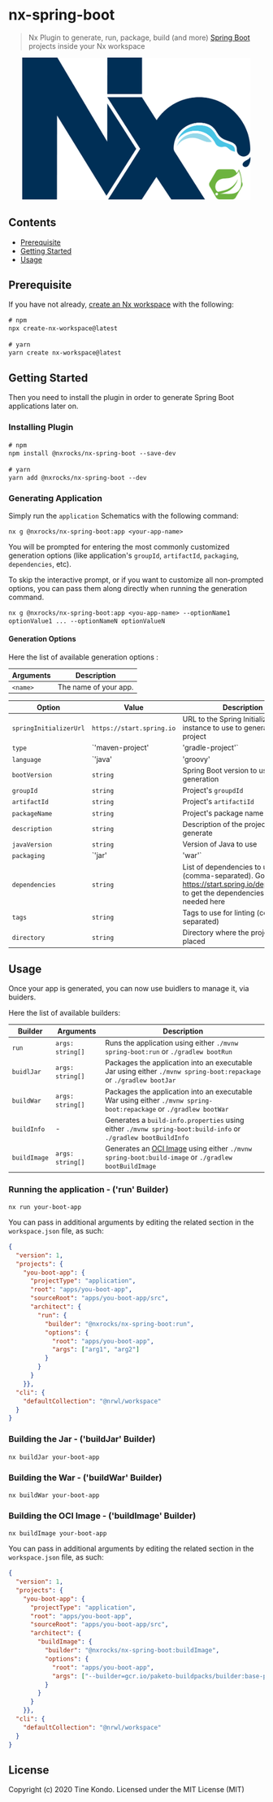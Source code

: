 # nx-spring-boot

> Nx Plugin to generate, run, package, build (and more) [Spring Boot](https://spring.io/projects/spring-boot) projects inside your Nx workspace

<p align="center"><img src="https://raw.githubusercontent.com/tinesoft/nxrocks/master/images/nx-spring-boot.png" width="450"></p>

## Contents

- [Prerequisite](#prerequisite)
- [Getting Started](#getting-started)
- [Usage](#usage)

## Prerequisite

If you have not already, [create an Nx workspace](https://github.com/nrwl/nx#creating-an-nx-workspace) with the following:

```
# npm
npx create-nx-workspace@latest

# yarn
yarn create nx-workspace@latest
```

## Getting Started

Then you need to install the plugin in order to generate Spring Boot applications later on.

### Installing Plugin

```
# npm
npm install @nxrocks/nx-spring-boot --save-dev

# yarn
yarn add @nxrocks/nx-spring-boot --dev
```

### Generating Application

Simply run the `application` Schematics with the following command:

```
nx g @nxrocks/nx-spring-boot:app <your-app-name>
```

You will be prompted for entering the most commonly customized generation options (like application's `groupId`, `artifactId`, `packaging`, `dependencies`, etc).

To skip the interactive prompt, or if you want to customize all non-prompted options, you can pass them along directly when running the generation command.

```
nx g @nxrocks/nx-spring-boot:app <you-app-name> --optionName1 optionValue1 ... --optionNameN optionValueN
```

#### Generation Options

Here the list of available generation options :

| Arguments | Description           |
| --------- | --------------------- |
| `<name>`  | The name of your app. |

Option                 | Value | Description
---------------------- | ----- | ------------
`springInitializerUrl` | `https://start.spring.io`            | URL to the Spring Initializer instance to use to generate the project
`type`                 | `'maven-project' | 'gradle-project'` | Type of build system to use
`language`             | `'java' | 'groovy' | 'kotlin' `      | Language to use to generate the project
`bootVersion`          | `string` | Spring Boot version to use for the generation
`groupId`              | `string` | Project's `groupdId`
`artifactId`           | `string` | Project's `artifactiId`
`packageName`          | `string` | Project's package name
`description`          | `string` | Description of the project to generate
`javaVersion`          | `string` | Version of Java to use
`packaging`            | `'jar' | 'war'` | Packaging to use to build application artifact
`dependencies`         | `string` | List of dependencies to use (comma-separated). Go to https://start.spring.io/dependencies to get the dependencies' ids needed here
`tags`                 | `string` | Tags to use for linting (comma-separated)
`directory`            | `string` | Directory where the project is placed

## Usage

Once your app is generated, you can now use buidlers to manage it, via buiders.

Here the list of available builders:

| Builder        | Arguments        | Description                                |
| -------------- | ---------------- | ------------------------------------------ |
| `run`          | `args: string[]` | Runs the application using either `./mvnw spring-boot:run` or `./gradlew bootRun` |
| `buidlJar`     | `args: string[]` | Packages the application into an executable Jar using either `./mvnw spring-boot:repackage` or `./gradlew bootJar` |
| `buildWar`     | `args: string[]` | Packages the application into an executable War using either `./mvnw spring-boot:repackage` or `./gradlew bootWar` |
| `buildInfo`    |         -        | Generates a `build-info.properties` using either `./mvnw spring-boot:build-info` or `./gradlew bootBuildInfo` |
| `buildImage`   | `args: string[]` | Generates an [OCI Image](https://github.com/opencontainers/image-spec) using either `./mvnw spring-boot:build-image` or `./gradlew bootBuildImage` |

### Running the application - ('run' Builder)

```
nx run your-boot-app
```

You can pass in additional arguments by editing the related section in the `workspace.json` file, as such:
```json
{
  "version": 1,
  "projects": {
    "you-boot-app": {
      "projectType": "application",
      "root": "apps/you-boot-app",
      "sourceRoot": "apps/you-boot-app/src",
      "architect": {
        "run": {
          "builder": "@nxrocks/nx-spring-boot:run",
          "options": {
            "root": "apps/you-boot-app",
            "args": ["arg1", "arg2"]
          }
        }
      }
    }},
  "cli": {
    "defaultCollection": "@nrwl/workspace"
  }
}
```

### Building the Jar -  ('buildJar' Builder)

```
nx buildJar your-boot-app
```

### Building the War -  ('buildWar' Builder)

```
nx buildWar your-boot-app
```

### Building the OCI Image -  ('buildImage' Builder)

```
nx buildImage your-boot-app
```
You can pass in additional arguments by editing the related section in the `workspace.json` file, as such:
```json
{
  "version": 1,
  "projects": {
    "you-boot-app": {
      "projectType": "application",
      "root": "apps/you-boot-app",
      "sourceRoot": "apps/you-boot-app/src",
      "architect": {
        "buildImage": {
          "builder": "@nxrocks/nx-spring-boot:buildImage",
          "options": {
            "root": "apps/you-boot-app",
            "args": ["--builder=gcr.io/paketo-buildpacks/builder:base-platform-api-0.3", "--runImage=my-image"]
          }
        }
      }
    }},
  "cli": {
    "defaultCollection": "@nrwl/workspace"
  }
}
```

## License

Copyright (c) 2020 Tine Kondo. Licensed under the MIT License (MIT)
